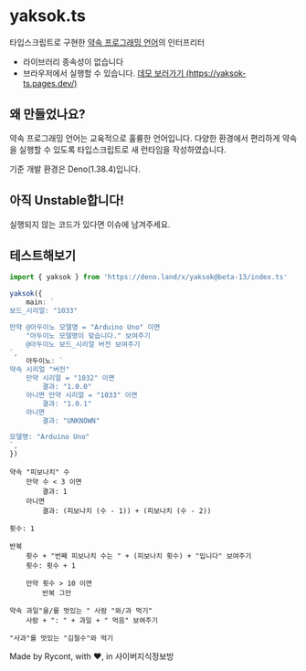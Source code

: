 # yaksok.ts

타입스크립트로 구현한 [약속 프로그래밍 언어](http://yaksok.org/)의 인터프리터

-   라이브러리 종속성이 없습니다
-   브라우저에서 실행할 수 있습니다. [데모 보러가기 (https://yaksok-ts.pages.dev/)](https://yaksok-ts.pages.dev/)

## 왜 만들었나요?

약속 프로그래밍 언어는 교육적으로 훌륭한 언어입니다. 다양한 환경에서 편리하게 약속을 실행할 수 있도록 타입스크립트로 새 런타임을 작성하였습니다.

기준 개발 환경은 Deno(1.38.4)입니다.

## 아직 Unstable합니다!

실행되지 않는 코드가 있다면 이슈에 남겨주세요.

## 테스트해보기

```typescript
import { yaksok } from 'https://deno.land/x/yaksok@beta-13/index.ts'

yaksok({
    main: `
보드_시리얼: "1033"

만약 @아두이노 모델명 = "Arduino Uno" 이면
    "아두이노 모델명이 맞습니다." 보여주기
    @아두이노 보드_시리얼 버전 보여주기
`,
    아두이노: `
약속 시리얼 "버전"
    만약 시리얼 = "1032" 이면
        결과: "1.0.0"
    아니면 만약 시리얼 = "1033" 이면
        결과: "1.0.1"
    아니면
        결과: "UNKNOWN"

모델명: "Arduino Uno"
`,
})
```

```
약속 "피보나치" 수
    만약 수 < 3 이면
        결과: 1
    아니면
        결과: (피보나치 (수 - 1)) + (피보나치 (수 - 2))

횟수: 1

반복
    횟수 + "번째 피보나치 수는 " + (피보나치 횟수) + "입니다" 보여주기
    횟수: 횟수 + 1

    만약 횟수 > 10 이면
        반복 그만
```

```
약속 과일"을/를 멋있는 " 사람 "와/과 먹기"
    사람 + ": " + 과일 + " 먹음" 보여주기

"사과"를 멋있는 "김철수"와 먹기
```

Made by Rycont, with ❤️, in 사이버지식정보방

